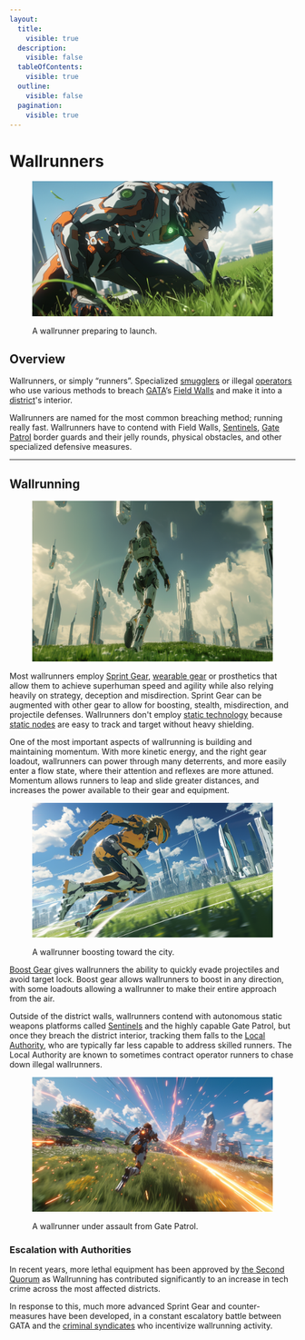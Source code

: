 ```yaml
---
layout:
  title:
    visible: true
  description:
    visible: false
  tableOfContents:
    visible: true
  outline:
    visible: false
  pagination:
    visible: true
---
```


# Wallrunners

<figure><img src="../../../.gitbook/assets/wallrunners-f9sgf78.png" alt=""><figcaption><p>A wallrunner preparing to launch.</p></figcaption></figure>

## Overview

Wallrunners, or simply “runners”. Specialized [smugglers](smugglers.md) or illegal [operators](../enterprise/operators.md) who use various methods to breach [GATA](../)’s [Field Walls](../borders-and-travel/field-walls.md) and make it into a [district](../politics/districts.md)'s interior.

Wallrunners are named for the most common breaching method; running really fast. Wallrunners have to contend with Field Walls, [Sentinels](../borders-and-travel/sentinels.md), [Gate Patrol](../borders-and-travel/gate-patrol.md) border guards and their jelly rounds, physical obstacles, and other specialized defensive measures.

***

## Wallrunning

<figure><img src="../../../.gitbook/assets/wallrunners-9232.png" alt="" width="563"><figcaption></figcaption></figure>

Most wallrunners employ [Sprint Gear](../../science-and-tech/gear.md#sprint-gear), [wearable gear](../../science-and-tech/gear.md) or prosthetics that allow them to achieve superhuman speed and agility while also relying heavily on strategy, deception and misdirection. Sprint Gear can be augmented with other gear to allow for boosting, stealth, misdirection, and projectile defenses. Wallrunners don't employ [static technology](../../science-and-tech/statics.md) because [static nodes](../../science-and-tech/statics.md#static-nodes) are easy to track and target without heavy shielding.

One of the most important aspects of wallrunning is building and maintaining momentum. With more kinetic energy, and the right gear loadout, wallrunners can power through many deterrents, and more easily enter a flow state, where their attention and reflexes are more attuned. Momentum allows runners to leap and slide greater distances, and increases the power available to their gear and equipment.

<figure><img src="../../../.gitbook/assets/wallrunners-fsg9s0.png" alt="" width="563"><figcaption><p>A wallrunner boosting toward the city.</p></figcaption></figure>

[Boost Gear](../../science-and-tech/gear.md#boost-gear) gives wallrunners the ability to quickly evade projectiles and avoid target lock. Boost gear allows wallrunners to boost in any direction, with some loadouts allowing a wallrunner to make their entire approach from the air.

Outside of the district walls, wallrunners contend with autonomous static weapons platforms called [Sentinels](../borders-and-travel/sentinels.md) and the highly capable Gate Patrol, but once they breach the district interior, tracking them falls to the [Local Authority](../law-and-order/local-authority.md), who are typically far less capable to address skilled runners. The Local Authority are known to sometimes contract operator runners to chase down illegal wallrunners.

<figure><img src="../../../.gitbook/assets/wallrunners-98sf089.png" alt="" width="563"><figcaption><p>A wallrunner under assault from Gate Patrol.</p></figcaption></figure>

### Escalation with Authorities

In recent years, more lethal equipment has been approved by [the Second Quorum](../politics/governance.md#the-second-quorum) as Wallrunning has contributed significantly to an increase in tech crime across the most affected districts.

In response to this, much more advanced Sprint Gear and counter-measures have been developed, in a constant escalatory battle between GATA and the [criminal syndicates](syndicates.md) who incentivize wallrunning activity.
